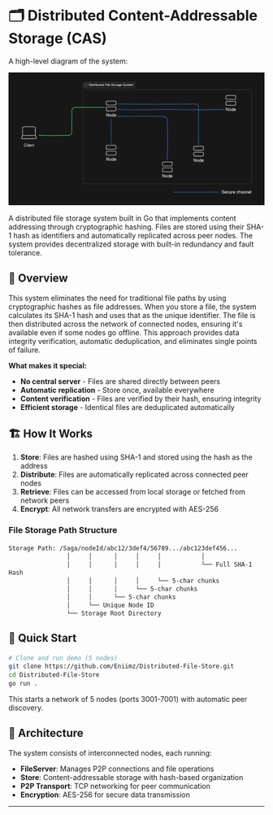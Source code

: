 # 🗂️ Distributed Content-Addressable Storage (CAS)

A high-level diagram of the system:

![Distributed CAS Diagram](public/CAS.png)

A distributed file storage system built in Go that implements content addressing through cryptographic hashing. Files are stored using their SHA-1 hash as identifiers and automatically replicated across peer nodes. The system provides decentralized storage with built-in redundancy and fault tolerance.

## 🚀 Overview

This system eliminates the need for traditional file paths by using cryptographic hashes as file addresses. When you store a file, the system calculates its SHA-1 hash and uses that as the unique identifier. The file is then distributed across the network of connected nodes, ensuring it's available even if some nodes go offline. This approach provides data integrity verification, automatic deduplication, and eliminates single points of failure.

**What makes it special:**
- **No central server** - Files are shared directly between peers
- **Automatic replication** - Store once, available everywhere
- **Content verification** - Files are verified by their hash, ensuring integrity
- **Efficient storage** - Identical files are deduplicated automatically

## 🏗️ How It Works

1. **Store**: Files are hashed using SHA-1 and stored using the hash as the address
2. **Distribute**: Files are automatically replicated across connected peer nodes  
3. **Retrieve**: Files can be accessed from local storage or fetched from network peers
4. **Encrypt**: All network transfers are encrypted with AES-256

### File Storage Path Structure

```
Storage Path: /Saga/nodeId/abc12/3def4/56789.../abc123def456...
                │     │      │     │     │           │
                │     │      │     │     │           └── Full SHA-1 Hash
                │     │      │     │     └── 5-char chunks
                │     │      │     └── 5-char chunks  
                │     │      └── 5-char chunks
                │     └── Unique Node ID
                └── Storage Root Directory
```

## 🚀 Quick Start

```bash
# Clone and run demo (5 nodes)
git clone https://github.com/Eniimz/Distributed-File-Store.git
cd Distributed-File-Store
go run .
```

This starts a network of 5 nodes (ports 3001-7001) with automatic peer discovery.

## 🔧 Architecture

The system consists of interconnected nodes, each running:
- **FileServer**: Manages P2P connections and file operations
- **Store**: Content-addressable storage with hash-based organization
- **P2P Transport**: TCP networking for peer communication
- **Encryption**: AES-256 for secure data transmission

---
